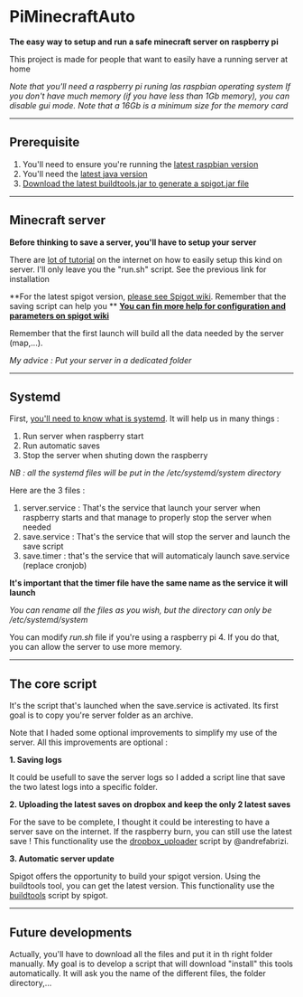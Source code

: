 # PiMinecraftAuto

**The easy way to setup and run a safe minecraft server on raspberry pi**

This project is made for people that want to easily have a running server at home

*Note that you'll need a raspberry pi runing las raspbian operating system*
*If you don't have much memory (if you have less than 1Gb memory), you can disable gui mode.*
*Note that a 16Gb is a minimum size for the memory card*

---

## Prerequisite

1. You'll need to ensure you're running the [latest raspbian version](https://www.raspberrypi.org/documentation/raspbian/updating.md)
2. You'll need the [latest java version](https://tecadmin.net/install-oracle-java-11-on-debian-9-stretch/)
3. [Download the latest buildtools.jar to generate a spigot.jar file](https://www.spigotmc.org/wiki/buildtools/)

---

## Minecraft server

**Before thinking to save a server, you'll have to setup your server**

There are [lot of tutorial](https://www.makeuseof.com/tag/setup-minecraft-server-raspberry-pi/) on the internet on how to easily setup this kind on server.
I'll only leave you the "run.sh" script. See the previous link for installation

**For the latest spigot version, [please see Spigot wiki](https://www.spigotmc.org/wiki/buildtools/#latest). Remember that the saving script can help you **
**[You can fin more help for configuration and parameters on spigot wiki](https://www.spigotmc.org/wiki/spigot/)**

Remember that the first launch will build all the data needed by the server (map,...).

*My advice : Put your server in a dedicated folder*

---

## Systemd

First, [you'll need to know what is systemd](https://wiki.debian.org/systemd).
It will help us in many things :

1. Run server when raspberry start
2. Run automatic saves
3. Stop the server when shuting down the raspberry

*NB : all the systemd files will be put in the /etc/systemd/system directory*

Here are the 3 files :

1. server.service : That's the service that launch your server when raspberry starts and that manage to properly stop the server when needed
2. save.service : That's the service that will stop the server and launch the save script
3. save.timer : that's the service that will automaticaly launch save.service (replace cronjob)

**It's important that the timer file have the same name as the service it will launch**

*You can rename all the files as you wish, but the directory can only be /etc/systemd/system*

You can modify *run.sh* file if you're using a raspberry pi 4. If you do that, you can allow the server to use more memory.

---

## The core script

It's the script that's launched when the save.service is activated.
Its first goal is to copy you're server folder as an archive.

Note that I haded some optional improvements to simplify my use of the server. All this improvements are optional :

**1. Saving logs**

It could be usefull to save the server logs so I added a script line that save the two latest logs into a specific folder.

**2. Uploading the latest saves on dropbox and keep the only 2 latest saves**

For the save to be complete, I thought it could be interesting to have a server save on the internet. If the raspberry burn, you can still use the latest save !
This functionality use the [dropbox_uploader](https://github.com/andreafabrizi/Dropbox-Uploader) script by @andrefabrizi.

**3. Automatic server update**

Spigot offers the opportunity to build your spigot version. Using the buildtools tool, you can get the latest version.
This functionality use the [buildtools](https://hub.spigotmc.org/jenkins/job/BuildTools/) script by spigot.

---

## Future developments

Actually, you'll have to download all the files and put it in th right folder manually. My goal is to develop a script that will download "install" this tools automatically. It will ask you the name of the different files, the folder directory,...
